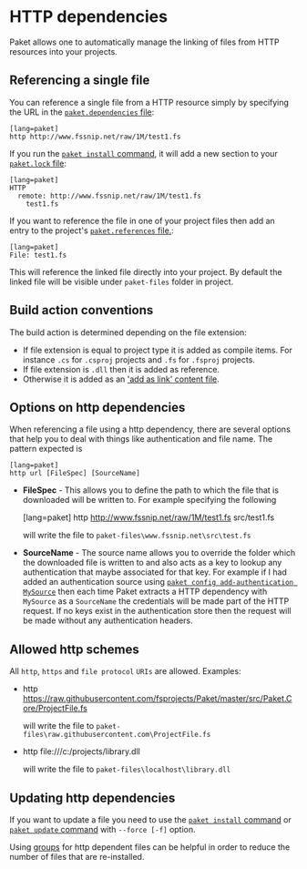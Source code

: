 # HTTP dependencies

Paket allows one to automatically manage the linking of files from HTTP resources into your projects.

## Referencing a single file

You can reference a single file from a HTTP resource simply by specifying the URL in the [`paket.dependencies` file](dependencies-file.html):

    [lang=paket]
    http http://www.fssnip.net/raw/1M/test1.fs

If you run the [`paket install` command](paket-install.html), it will add a new section to your [`paket.lock` file](lock-file.html):

    [lang=paket]
    HTTP
      remote: http://www.fssnip.net/raw/1M/test1.fs
        test1.fs


If you want to reference the file in one of your project files then add an entry to the project's [`paket.references` file.](references-files.html):

    [lang=paket]
    File: test1.fs

This will reference the linked file directly into your project.
By default the linked file will be visible under ``paket-files`` folder in project.

## Build action conventions

The build action is determined depending on the file extension:

* If file extension is equal to project type it is added as compile items. For instance `.cs` for `.csproj` projects and `.fs` for `.fsproj` projects.
* If file extension is `.dll` then it is added as reference.
* Otherwise it is added as an ['add as link' content file](https://msdn.microsoft.com/en-us/library/windows/apps/jj714082(v=vs.105).aspx).

## Options on http dependencies

When referencing a file using a http dependency, there are several options that help you to deal with things like authentication and file name.
The pattern expected is

    [lang=paket]
    http url [FileSpec] [SourceName]

* **FileSpec** - This allows you to define the path to which the file that is downloaded will be written to. For example specifying the following

    [lang=paket]
		http http://www.fssnip.net/raw/1M/test1.fs src/test1.fs

	will write the file to `paket-files\www.fssnip.net\src\test.fs`

* **SourceName** - The source name allows you to override the folder which the downloaded file is written to and also acts as a key to lookup any authentication
that maybe associated for that key. For example if I had added an authentication source using [``paket config add-authentication MySource``](commands\config.html)
then each time Paket extracts a HTTP dependency with `MySource` as a `SourceName` the credentials will be made part of the HTTP request. If no keys exist in the authentication store
then the request will be made without any authentication headers.

## Allowed http schemes

All `http`, `https` and `file protocol` `URIs` are allowed. Examples:

* http https://raw.githubusercontent.com/fsprojects/Paket/master/src/Paket.Core/ProjectFile.fs

	will write the file to `paket-files\raw.githubusercontent.com\ProjectFile.fs`

* http file:///c:/projects/library.dll

	will write the file to `paket-files\localhost\library.dll`

## Updating http dependencies

If you want to update a file you need to use the [`paket install` command](paket-install.html) or [`paket update` command](paket-update.html)  with `--force [-f]` option.

Using [groups](groups.html) for http dependent files can be helpful in order to reduce the number of files that are re-installed.
